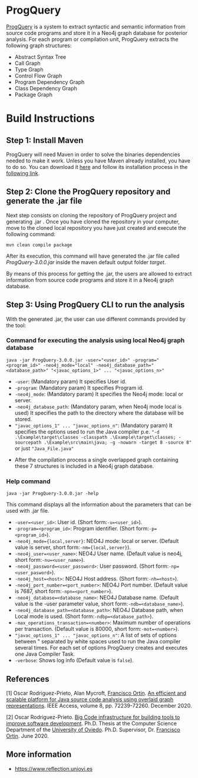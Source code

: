 # ProgQuery
[ProgQuery](https://www.reflection.uniovi.es/bigcode/download/2020/ieee-access/) is a system to extract syntactic and semantic information from source code programs and store it in a Neo4j graph database for posterior analysis. 
For each program or compilation unit, ProgQuery extracts the following graph structures:
- Abstract Syntax Tree
- Call Graph
- Type Graph
- Control Flow Graph
- Program Dependency Graph
- Class Dependency Graph
- Package Graph
# Build Instructions

## Step 1: Install Maven
ProgQuery will need Maven in order to solve the binaries dependencies needed to make it work. Unless you have Maven already installed, you have to do so. You can download it [here](https://maven.apache.org/download.cgi) and follow its installation process in the [following link](https://maven.apache.org/install.html).

## Step 2: Clone the ProgQuery repository and generate the .jar file
Next step consists on cloning the repository of ProgQuery project and generating .jar . Once you have cloned the repository in your computer, move to the cloned local repository you have just created and execute the following command:
```shell
mvn clean compile package
````
After its execution, this command will have generated the .jar file called _ProgQuery-3.0.0.jar_ inside the maven default output folder _target_.

By means of this process for getting the .jar, the users are allowed to extract information from source code programs and store it in a Neo4j graph database. 

## Step 3: Using ProgQuery CLI to run the analysis
With the generated .jar, the user can use different commands provided by the tool:

### Command for executing the analysis using local Neo4j graph database
```shell
java -jar ProgQuery-3.0.0.jar -user="<user_id>" -program="<program_id>" -neo4j_mode="local" -neo4j_database_path="<database_path>" "<javac_options_1>" ... "<javac_options_n>" 
````
* `-user`: (Mandatory param) It specifies User id.
* `-program`: (Mandatory param) It specifies Program id.
* `-neo4j_mode`: (Mandatory param) It specifies the Neo4j mode: local or server.
* `-neo4j_database_path`: (Mandatory param, when Neo4j mode local is used) It specifies the path to the directory where the database will be stored.
* `"javac_options_1" ... "javac_options_n"`: (Mandatory param) It specifies the options used to run the Java compiler p.e. `"-d .\Example\target\classes -classpath .\Example\target\classes; -sourcepath .\Example\src\main\java; -g -nowarn -target 8 -source 8"` or just `"Java_File.java"`  

- After the compilation process a single overlapped graph containing these 7 structures is included in a Neo4j graph database.

### Help command
```shell
java -jar ProgQuery-3.0.0.jar -help
````
This command displays all the information about the parameters that can be used with .jar file.

* `-user=<user_id>`: User id. (Short form:`-u=<user_id>`).
* `-program=<program_id>`: Program identifier. (Short form:`-p=<program_id>`).
* `-neo4j_mode={local,server}`: NEO4J mode: local or server. (Default value is server, short form:`-nm={local,server}`).
* `-neo4j_user=<user_name>`: NEO4J User name. (Default value is neo4j, short form:`-nu=<user_name>`).
* `-neo4j_password=<user_password>`: User password. (Short form:`-np=<user_pasword>`).
* `-neo4j_host=<host>`: NEO4J Host address. (Short form:`-nh=<host>`).
* `-neo4j_port_number=<port_number>`: NEO4J Port number. (Default value is 7687, short form:`-npn=<port_number>`).
* `-neo4j_database=<database_name>`: NEO4J Database name. (Default value is the -user parameter value, short form:`-ndb=<database_name>`).
* `-neo4j_database_path=<database_path>`: NEO4J Database path, when Local mode is used. (Short form:`-ndbp=<database_path>`).
* `-max_operations_transaction=<number>`: Maximum number of operations per transaction. (Default value is 80000, short form:`-mot=<number>`).
*  `"javac_options_1" ... "javac_options_n"`: A list of sets of options between " separated by white spaces used to run the Java compiler several times. For each set of options ProgQuery creates and executes one Java Compiler Task.
* `-verbose`: Shows log info (Default value is `false`).

## References<a name="references"></a>
<a id="1">[1]</a>
Oscar Rodriguez-Prieto, Alan Mycroft, [Francisco Ortin](https://reflection.uniovi.es/ortin/index.html).
[An efficient and scalable platform for Java source code analysis using overlaid graph representations](https://doi.org/10.1109/ACCESS.2020.2987631).
IEEE Access, volume 8, pp. 72239-72260.
December 2020.

<a id="2">[2]</a>
Oscar Rodriguez-Prieto.
[Big Code infrastructure for building tools to improve software development](https://reflection.uniovi.es/ortin/theses/oscar.pdf).
Ph.D. Thesis at the Computer Science Department of the [University of Oviedo](https://www.uniovi.es).
Ph.D. Supervisor, Dr. [Francisco Ortin](https://reflection.uniovi.es/ortin/index.html).
June 2020.

## More information
* https://www.reflection.uniovi.es